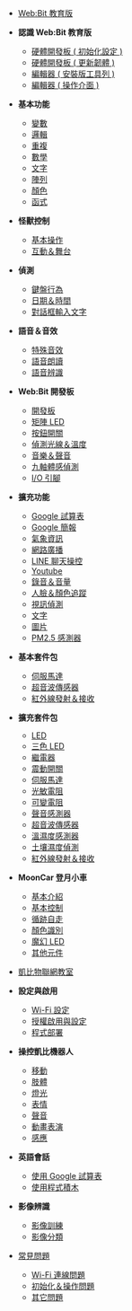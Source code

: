 - [Web:Bit 教育版](education/index.md)
- **認識 Web:Bit 教育版**
  - [硬體開發板 ( 初始化設定 )](education/info/setup.md)
  - [硬體開發板 ( 更新韌體 )](education/info/ota.md)
  - [編輯器 ( 安裝版工具列 )](education/info/toolbar.md)
  - [編輯器 ( 操作介面 )](education/info/interface.md)
- **基本功能**
  - [變數](education/basic/variables.md)
  - [邏輯](education/basic/logic.md)
  - [重複](education/basic/loop.md)
  - [數學](education/basic/math.md)
  - [文字](education/basic/text.md)
  - [陣列](education/basic/array.md)
  - [顏色](education/basic/color.md)
  - [函式](education/basic/function.md)
- **怪獸控制**
  - [基本操作](education/monster/basic.md)
  - [互動＆舞台](education/monster/event.md)
- **偵測**
  - [鍵盤行為](education/detect/keyboard.md)
  - [日期＆時間](education/detect/time.md)
  - [對話框輸入文字](education/detect/input.md)
- **語音＆音效**
  - [特殊音效](education/sound/sound-effect.md)
  - [語音朗讀](education/sound/speak-aloud.md)
  - [語音辨識](education/sound/speech-recognition.md)
- **Web:Bit 開發板**
  - [開發板](education/board/board.md)
  - [矩陣 LED](education/board/rgbled-matrix.md)
  - [按鈕開關](education/board/ab-button.md)
  - [偵測光線＆溫度](education/board/photocell-thermistor.md)
  - [音樂＆聲音](education/board/buzzer.md)
  - [九軸體感偵測](education/board/mpu9250.md)
  - [I/O 引腳](education/board/io-pin.md)
- **擴充功能**
  - [Google 試算表](education/extension/google-spreadsheet.md)
  - [Google 簡報](education/extension/google-slides.md)
  - [氣象資訊](education/extension/weather.md)
  - [網路廣播](education/extension/broadcast.md)
  - [LINE 聊天操控](education/extension/line.md)
  - [Youtube](education/extension/youtube.md)
  - [錄音＆音量](education/extension/microphone.md)
  - [人臉＆顏色追蹤](education/extension/tracking.md)
  - [視訊偵測](education/extension/video-detect.md)
  - [文字](education/extension/text-object.md)
  - [圖片](education/extension/picture-object.md)
  - [PM2.5 感測器](education/extension/pm25.md)
- **基本套件包**
  - [伺服馬達](education/extension-basic-package/servo.md)
  - [超音波傳感器](education/extension-basic-package/ultrasonic.md)
  - [紅外線發射＆接收](education/extension-basic-package/ir.md)
- **擴充套件包**
  - [LED](education/extension-full-package/led.md)
  - [三色 LED](education/extension-full-package/rgbled.md)
  - [繼電器](education/extension-full-package/relay.md)
  - [震動開關](education/extension-full-package/vibration.md)
  - [伺服馬達](education/extension-full-package/servo.md)
  - [光敏電阻](education/extension-full-package/photocell.md)
  - [可變電阻](education/extension-full-package/pot.md)
  - [聲音感測器](education/extension-full-package/sound.md)
  - [超音波傳感器](education/extension-full-package/ultrasonic.md)
  - [溫濕度感測器](education/extension-full-package/dht11.md)
  - [土壤濕度偵測](education/extension-full-package/soil.md)
  - [紅外線發射＆接收](education/extension-full-package/ir.md)
- **MoonCar 登月小車**
  - [基本介紹](education/extension-mooncar/mooncar.md)
  - [基本控制](education/extension-mooncar/control.md)
  - [循跡自走](education/extension-mooncar/track.md)
  - [顏色識別](education/extension-mooncar/color-tracking.md)
  - [魔幻 LED](education/extension-mooncar/magic-led.md)
  - [其他元件](education/extension-mooncar/other.md)


- [凱比物聯網教室](kebbi/index.md)
- **設定與啟用**
  - [Wi-Fi 設定](kebbi/setting/wifi.md)
  - [授權啟用與設定](kebbi/setting/authorize.md)
  - [程式部署](kebbi/setting/deploy.md)
- **操控凱比機器人**
  - [移動](kebbi/robot/move.md)
  - [肢體](kebbi/robot/joint.md)
  - [燈光](kebbi/robot/light.md)
  - [表情](kebbi/robot/face.md)
  - [聲音](kebbi/robot/sound.md)
  - [動畫表演](kebbi/robot/performance.md)
  - [感應](kebbi/robot/detect.md)
- **英語會話**
  - [使用 Google 試算表](kebbi/english/spread-sheet.md)
  - [使用程式積木](kebbi/english/blockly.md)
- **影像辨識**
  - [影像訓練](kebbi/imagemlDetect/training.md)
  - [影像分類](kebbi/imagemlDetect/blockly.md)


- [常見問題](faq/index.md)
  - [Wi-Fi 連線問題](faq/wifi.md)
  - [初始化＆操作問題](faq/operation.md)
  - [其它問題](faq/others.md)
